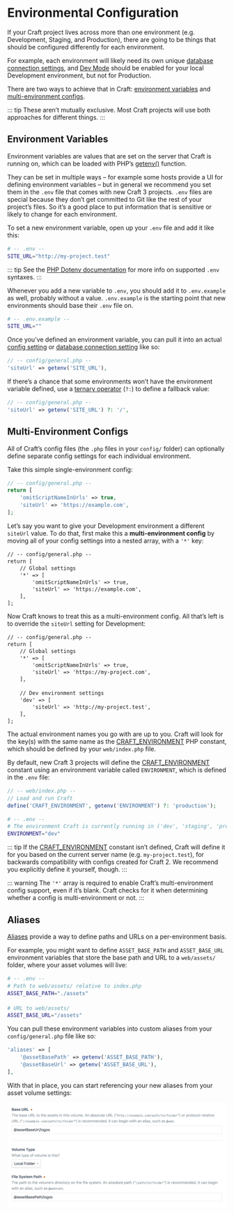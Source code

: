 # Environmental Configuration

If your Craft project lives across more than one environment (e.g. Development, Staging, and Production), there are going to be things that should be configured differently for each environment.

For example, each environment will likely need its own unique [database connection settings](db-settings.md), and [Dev Mode](config:devMode) should be enabled for your local Development environment, but not for Production.

There are two ways to achieve that in Craft: [environment variables](#environment-variables) and [multi-environment configs](#multi-environment-configs).

::: tip
These aren’t mutually exclusive. Most Craft projects will use both approaches for different things.
:::

## Environment Variables

Environment variables are values that are set on the server that Craft is running on, which can be loaded with PHP’s [getenv()](http://php.net/manual/en/function.getenv.php) function.

They can be set in multiple ways – for example some hosts provide a UI for defining environment variables – but in general we recommend you set them in the `.env` file that comes with new Craft 3 projects. `.env` files are special because they don’t get committed to Git like the rest of your project’s files. So it’s a good place to put information that is sensitive or likely to change for each environment.

To set a new environment variable, open up your `.env` file and add it like this:

```bash
# -- .env --
SITE_URL="http://my-project.test"
```

::: tip
See the [PHP Dotenv documentation](https://github.com/vlucas/phpdotenv/blob/master/README.md) for more info on supported `.env` syntaxes.
:::

Whenever you add a new variable to `.env`, you should add it to `.env.example` as well, probably without a value. `.env.example` is the starting point that new environments should base their  `.env` file on.

```bash
# -- .env.example --
SITE_URL=""
```

Once you’ve defined an environment variable, you can pull it into an actual [config setting](config-settings.md) or [database connection setting](db-settings.md) like so:

```php
// -- config/general.php --
'siteUrl' => getenv('SITE_URL'),
```

If there’s a chance that some environments won’t have the environment variable defined, use a [ternary operator](http://php.net/manual/en/language.operators.comparison.php#language.operators.comparison.ternary) (`?:`) to define a fallback value:

```php
// -- config/general.php --
'siteUrl' => getenv('SITE_URL') ?: '/',
```

## Multi-Environment Configs

All of Craft’s config files (the `.php` files in your `config/` folder) can optionally define separate config settings for each individual environment.

Take this simple single-environment config:

```php
// -- config/general.php --
return [
    'omitScriptNameInUrls' => true,
    'siteUrl' => 'https://example.com',
];
```

Let’s say you want to give your Development environment a different `siteUrl` value. To do that, first make this a **multi-environment config** by moving all of your config settings into a nested array, with a `'*'` key:

```php{4,7}
// -- config/general.php --
return [
    // Global settings
    '*' => [
        'omitScriptNameInUrls' => true,
        'siteUrl' => 'https://example.com',
    ],
];
```

Now Craft knows to treat this as a multi-environment config. All that’s left is to override the `siteUrl` setting for Development:

```php{10-12}
// -- config/general.php --
return [
    // Global settings
    '*' => [
        'omitScriptNameInUrls' => true,
        'siteUrl' => 'https://my-project.com',
    ],

    // Dev environment settings
    'dev' => [
        'siteUrl' => 'http://my-project.test',
    ],   
];
```

The actual environment names you go with are up to you. Craft will look for the key(s) with the same name as the [CRAFT_ENVIRONMENT](php-constants.md#craft-environment) PHP constant, which should be defined by your `web/index.php` file.

By default, new Craft 3 projects will define the [CRAFT_ENVIRONMENT](php-constants.md#craft-environment) constant using an environment variable called `ENVIRONMENT`, which is defined in the `.env` file:

```php
// -- web/index.php --
// Load and run Craft
define('CRAFT_ENVIRONMENT', getenv('ENVIRONMENT') ?: 'production');
```

```bash
# -- .env --
# The environment Craft is currently running in ('dev', 'staging', 'production', etc.)
ENVIRONMENT="dev"
```

::: tip
If the [CRAFT_ENVIRONMENT](php-constants.md#craft-environment) constant isn’t defined, Craft will define it for you based on the current server name (e.g. `my-project.test`), for backwards compatibility with configs created for Craft 2. We recommend you explicitly define it yourself, though.
:::

::: warning
The `'*'` array is required to enable Craft’s multi-environment config support, even if it’s blank. Craft checks for it when determining whether a config is multi-environment or not.
:::

## Aliases

[Aliases](README.md#aliases) provide a way to define paths and URLs on a per-environment basis.

For example, you might want to define `ASSET_BASE_PATH` and `ASSET_BASE_URL` environment variables that store the base path and URL to a `web/assets/` folder, where your asset volumes will live:

```bash
# -- .env --
# Path to web/assets/ relative to index.php
ASSET_BASE_PATH="./assets"

# URL to web/assets/
ASSET_BASE_URL="/assets"
```

You can pull these environment variables into custom aliases from your `config/general.php` file like so:

```php
'aliases' => [
    '@assetBasePath' => getenv('ASSET_BASE_PATH'),
    '@assetBaseUrl' => getenv('ASSET_BASE_URL'),
],
```

With that in place, you can start referencing your new aliases from your asset volume settings:

![A local asset volume’s Base URL, Volume Type, and File System Path settings](../images/volume-settings-with-aliases.png)
